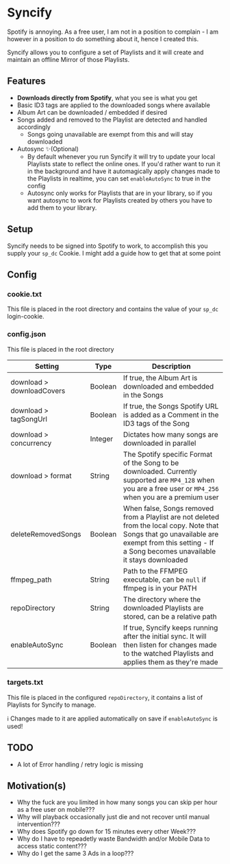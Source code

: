 # Syncify

Spotify is annoying. As a free user, I am not in a position to complain - I am however in a position to do something about it, hence I created this.

Syncify allows you to configure a set of Playlists and it will create and maintain an offline Mirror of those Playlists.

## Features

- **Downloads directly from Spotify**, what you see is what you get
- Basic ID3 tags are applied to the downloaded songs where available
- Album Art can be downloaded / embedded if desired
- Songs added and removed to the Playlist are detected and handled accordingly
	- Songs going unavailable are exempt from this and will stay downloaded
- Autosync ✨(Optional)
	- By default whenever you run Syncify it will try to update your local Playlists state to reflect the online ones. If you'd rather want to run it in the background and have it automagically apply changes made to the Playlists in realtime, you can set `enableAutoSync` to true in the config
	- Autosync only works for Playlists that are in your library, so if you want autosync to work for Playlists created by others you have to add them to your library.

## Setup

Syncify needs to be signed into Spotify to work, to accomplish this you supply your `sp_dc` Cookie. I might add a guide how to get that at some point

## Config

### cookie.txt

This file is placed in the root directory and contains the value of your `sp_dc` login-cookie.

### config.json

This file is placed in the root directory

| Setting | Type | Description |
|---------|------|-------------|
| download > downloadCovers | Boolean | If true, the Album Art is downloaded and embedded in the Songs |
| download > tagSongUrl | Boolean | If true, the Songs Spotify URL is added as a Comment in the ID3 tags of the Song |
| download > concurrency | Integer | Dictates how many songs are downloaded in parallel |
| download > format | String | The Spotify specific Format of the Song to be downloaded. Currently supported are `MP4_128` when you are a free user or `MP4_256` when you are a premium user |
| deleteRemovedSongs | Boolean | When false, Songs removed from a Playlist are not deleted from the local copy. Note that Songs that go unavailable are exempt from this setting - If a Song becomes unavailable it stays downloaded |
| ffmpeg_path | String | Path to the FFMPEG executable, can be `null` if ffmpeg is in your PATH |
| repoDirectory | String | The directory where the downloaded Playlists are stored, can be a relative path |
| enableAutoSync | Boolean | If true, Syncify keeps running after the initial sync. It will then listen for changes made to the watched Playlists and applies them as they're made |

### targets.txt

This file is placed in the configured `repoDirectory`, it contains a list of Playlists for Syncify to manage.

ℹ Changes made to it are applied automatically on save if `enableAutoSync` is used!

## TODO

- A lot of Error handling / retry logic is missing

## Motivation(s)

- Why the fuck are you limited in how many songs you can skip per hour as a free user on mobile???
- Why will playback occasionally just die and not recover until manual intervention???
- Why does Spotify go down for 15 minutes every other Week???
- Why do I have to repeadetly waste Bandwidth and/or Mobile Data to access static content???
- Why do I get the same 3 Ads in a loop???